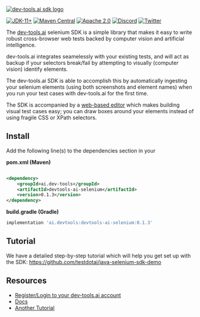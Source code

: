 [![dev-tools.ai sdk logo](https://dev-tools.ai/img/logo.svg)](https://dev-tools.ai/)

[![JDK-11+](https://img.shields.io/badge/JDK-11%2B-blue)](https://adoptium.net)
[![Maven Central](https://img.shields.io/maven-central/v/ai.dev-tools/ai-devtools-selenium)](https://search.maven.org/artifact/ai.dev-tools/ai-devtools-selenium)
[![Apache 2.0](https://img.shields.io/badge/Apache-2.0-blue)](https://www.apache.org/licenses/LICENSE-2.0)
[![Discord](https://img.shields.io/discord/974528356253065236?&logo=discord)](https://discord.gg/2J9WEYdq5C)
[![Twitter](https://img.shields.io/twitter/follow/DevToolsAI)](https://twitter.com/DevToolsAI)

The [dev-tools.ai](https://dev-tools.ai) selenium SDK is a simple library that makes it easy to write robust cross-browser web tests backed by computer vision and artificial intelligence.

dev-tools.ai integrates seamelessly with your existing tests, and will act as backup if your selectors break/fail by attempting to visually (computer vision) identify elements.

The dev-tools.ai SDK is able to accomplish this by automatically ingesting your selenium elements (using both screenshots and element names) when you run your test cases with dev-tools.ai for the first time.

The SDK is accompanied by a [web-based editor](https://smartdriver.dev-tools.ai/) which makes building visual test cases easy; you can draw boxes around your elements instead of using fragile CSS or XPath selectors.

## Install

Add the following line(s) to the dependencies section in your

**pom.xml (Maven)**

```xml

<dependency>
    <groupId>ai.dev-tools</groupId>
    <artifactId>devtools-ai-selenium</artifactId>
    <version>0.1.3</version>
</dependency>
````

**build.gradle (Gradle)**
```groovy
implementation 'ai.devtools:devtools-ai-selenium:0.1.3'
```

## Tutorial
We have a detailed step-by-step tutorial which will help you get set up with the SDK: https://github.com/testdotai/java-selenium-sdk-demo

## Resources
* [Register/Login to your dev-tools.ai account](https://smartdriver.dev-tools.ai/signup)
* [Docs](https://dev-tools.ai/docs/get-started)
* [Another Tutorial](https://dev-tools.ai/docs/category/tutorial---selenium)
